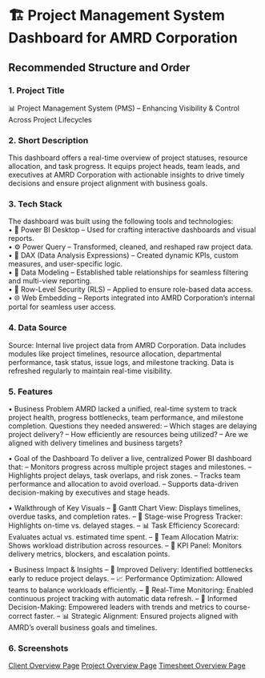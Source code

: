 # 🏗️ Project Management System Dashboard for AMRD Corporation
## Recommended Structure and Order
### 1. Project Title
📊 Project Management System (PMS) – Enhancing Visibility & Control Across Project Lifecycles

### 2. Short Description
This dashboard offers a real-time overview of project statuses, resource allocation, and task progress. It equips project heads, team leads, and executives at AMRD Corporation with actionable insights to drive timely decisions and ensure project alignment with business goals.

### 3.	Tech Stack
The dashboard was built using the following tools and technologies:<br>
• 🔧 Power BI Desktop – Used for crafting interactive dashboards and visual reports.<br>
• ⚙️ Power Query – Transformed, cleaned, and reshaped raw project data.<br>
• 🧠 DAX (Data Analysis Expressions) – Created dynamic KPIs, custom measures, and user-specific logic.<br>
• 🧩 Data Modeling – Established table relationships for seamless filtering and multi-view reporting.<br>
• 🔐 Row-Level Security (RLS) – Applied to ensure role-based data access.<br>
• 🌐 Web Embedding – Reports integrated into AMRD Corporation’s internal portal for seamless user access.

### 4.	Data Source
Source: Internal live project data from AMRD Corporation.
Data includes modules like project timelines, resource allocation, departmental performance, task status, issue logs, and milestone tracking. Data is refreshed regularly to maintain real-time visibility.

### 5.	Features
• Business Problem
AMRD lacked a unified, real-time system to track project health, progress bottlenecks, team performance, and milestone completion. Questions they needed answered:
– Which stages are delaying project delivery?
– How efficiently are resources being utilized?
– Are we aligned with delivery timelines and business targets?

• Goal of the Dashboard
To deliver a live, centralized Power BI dashboard that:
– Monitors progress across multiple project stages and milestones.
– Highlights project delays, task overlaps, and risk zones.
– Tracks team performance and allocation to avoid overload.
– Supports data-driven decision-making by executives and stage heads.

• Walkthrough of Key Visuals
– 📅 Gantt Chart View: Displays timelines, overdue tasks, and completion rates.
– 📍 Stage-wise Progress Tracker: Highlights on-time vs. delayed stages.
– 📊 Task Efficiency Scorecard: Evaluates actual vs. estimated time spent.
– 👥 Team Allocation Matrix: Shows workload distribution across resources.
– 🎯 KPI Panel: Monitors delivery metrics, blockers, and escalation points.

• Business Impact & Insights
– 🚀 Improved Delivery: Identified bottlenecks early to reduce project delays.
– 📈 Performance Optimization: Allowed teams to balance workloads efficiently.
– 🔄 Real-Time Monitoring: Enabled continuous project tracking with automatic data refresh.
– 🧠 Informed Decision-Making: Empowered leaders with trends and metrics to course-correct faster.
– 📊 Strategic Alignment: Ensured projects aligned with AMRD’s overall business goals and timelines.

### 6.	Screenshots
[Client Overview Page](https://github.com/DarshanPatel7440/Project-Management-System/blob/main/Client%20Overview.png)
[Project Overview Page](https://github.com/DarshanPatel7440/Project-Management-System/blob/main/Project%20Overview.png)
[Timesheet Overview Page](https://github.com/DarshanPatel7440/Project-Management-System/blob/main/Timesheet%20Overview.png)

